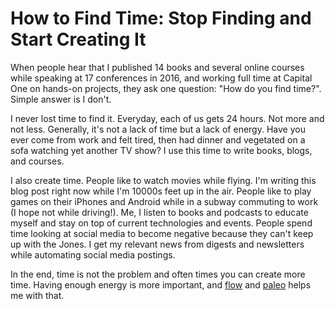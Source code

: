 # How to Find Time: Stop Finding and Start Creating It

When people hear that I published 14 books and several online courses while speaking at 17 conferences in 2016, and working full time at Capital One on hands-on projects, they ask one question: "How do you find time?". Simple answer is I don't.

I never lost time to find it. Everyday, each of us gets 24 hours. Not more and not less. Generally, it's not a lack of time but a lack of energy. Have you ever come from work and felt tired, then had dinner and vegetated on a sofa watching yet another TV show? I use this time to write books, blogs, and courses. 

I also create time. People like to watch movies while flying. I'm writing this blog post right now while I'm 10000s feet up in the air. People like to play games on their iPhones and Android while in a subway commuting to work (I hope not while driving!). Me, I listen to books and podcasts to educate myself and stay on top of current technologies and events. 
People spend time looking at social media to become negative because they can't keep up with the Jones. I get my relevant news from digests and newsletters while automating social media postings.

In the end, time is not the problem and often times you can create more time. Having enough energy is more important, and [flow](http://azat.co/blog/flow) and [paleo](http://azat.co/blog/paleo-superpowers) helps me with that.
